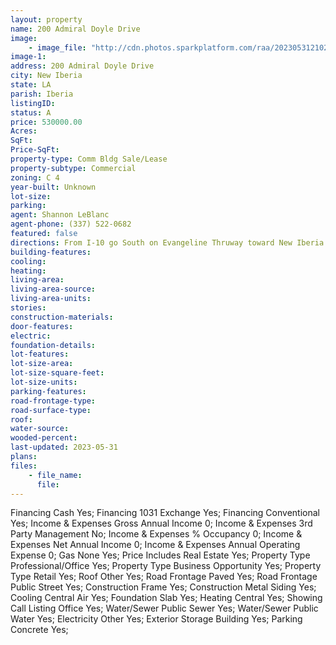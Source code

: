 ```yaml
---
layout: property
name: 200 Admiral Doyle Drive 
image:
    - image_file: "http://cdn.photos.sparkplatform.com/raa/20230531210213469181000000.jpg"
image-1:
address: 200 Admiral Doyle Drive
city: New Iberia
state: LA
parish: Iberia
listingID: 
status: A
price: 530000.00
Acres: 
SqFt: 
Price-SqFt: 
property-type: Comm Bldg Sale/Lease
property-subtype: Commercial
zoning: C 4
year-built: Unknown
lot-size: 
parking: 
agent: Shannon LeBlanc
agent-phone: (337) 522-0682
featured: false
directions: From I-10 go South on Evangeline Thruway toward New Iberia take exit 126 onto LA 675 turn L on Jefferson Island Rd toward LA 3212 turn R on W Admiral Doyle Dr. go 0.8 miles and destination is on the right
building-features: 
cooling: 
heating: 
living-area: 
living-area-source: 
living-area-units: 
stories: 
construction-materials: 
door-features: 
electric: 
foundation-details: 
lot-features: 
lot-size-area: 
lot-size-square-feet: 
lot-size-units: 
parking-features: 
road-frontage-type: 
road-surface-type: 
roof: 
water-source: 
wooded-percent: 
last-updated: 2023-05-31
plans: 
files:
    - file_name:
      file:
---
```

Financing	Cash	Yes;
Financing	1031 Exchange	Yes;
Financing	Conventional	Yes;
Income & Expenses	Gross Annual Income	0;
Income & Expenses	3rd Party Management	No;
Income & Expenses	% Occupancy	0;
Income & Expenses	Net Annual Income	0;
Income & Expenses	Annual Operating Expense	0;
Gas	None	Yes;
Price Includes	Real Estate	Yes;
Property Type	Professional/Office	Yes;
Property Type	Business Opportunity	Yes;
Property Type	Retail	Yes;
Roof	Other	Yes;
Road Frontage	Paved	Yes;
Road Frontage	Public Street	Yes;
Construction	Frame	Yes;
Construction	Metal Siding	Yes;
Cooling	Central Air	Yes;
Foundation	Slab	Yes;
Heating	Central	Yes;
Showing	Call Listing Office	Yes;
Water/Sewer	Public Sewer	Yes;
Water/Sewer	Public Water	Yes;
Electricity	Other	Yes;
Exterior	Storage Building	Yes;
Parking	Concrete	Yes;

